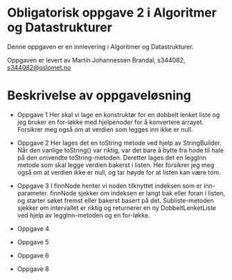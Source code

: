 # Obligatorisk oppgave 2 i Algoritmer og Datastrukturer

Denne oppgaven er en innlevering i Algoritmer og Datastrukturer.

Oppgaven er levert av Martin Johannessen Brandal, s344082, s344082@oslomet.no


# Beskrivelse av oppgaveløsning
* Oppgave 1
Her skal vi lage en konstruktør for en dobbelt lenket liste og jeg bruker en for-løkke med hjelpenoder for å konvertere arrayet. Forsikrer meg også om at verdien som legges inn ikke er null.

* Oppgave 2
Her lages det en toString metode ved hjelp av StringBuilder. Når den vanlige toString() var riktig, var det bare å bytte fra hode til hale på den omvendte toString-metoden.
Deretter lages det en leggInn metode som skal legge verdien bakerst i listen. Her forsikrer jeg meg også om at verdien ikke er null, og tar høyde for at listen kan være tom.

* Oppgave 3
I finnNode henter vi noden tilknyttet indeksen som er inn-parameter. finnNode sjekker om indeksen er langt bak eller foran i listen, og starter søket fremst eller bakerst basert på det.
Subliste-metoden sjekker om intervallet er riktig og returnerer en ny DobbeltLenketListe ved hjelp av leggInn-metoden og en for-løkke.
* Oppgave 4

* Oppgave 5

* Oppgave 6

* Oppgave 8
